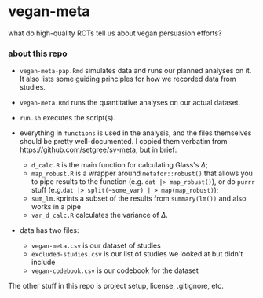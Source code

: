 # vegan-meta

what do high-quality RCTs tell us about vegan persuasion efforts?

### about this repo

* `vegan-meta-pap.Rmd` simulates data and runs our planned analyses on it. It also lists some guiding principles for how we recorded data from studies.

* `vegan-meta.Rmd` runs the quantitative analyses on our actual dataset.

* `run.sh` executes the script(s).

* everything in `functions` is used in the analysis, and the files themselves should be pretty well-documented. I copied them verbatim from https://github.com/setgree/sv-meta, but in brief:
  * `d_calc.R` is the main function for calculating Glass's $\Delta$;
  * `map_robust.R` is a wrapper around `metafor::robust()` that allows you to pipe results to the function (e.g. `dat |> map_robust()`), or do `purrr` stuff (e.g.`dat |> split(~some_var) | > map(map_robust)`);
  * `sum_lm.R`prints a subset of the results from `summary(lm())` and also works in a pipe
  * `var_d_calc.R` calculates the variance of $\Delta$.
  
* data has two files: 
  * `vegan-meta.csv`  is our dataset of studies
  * `excluded-studies.csv` is our list of studies we looked at but didn't include
  * `vegan-codebook.csv` is our codebook for the dataset
  
The other stuff in this repo is project setup, license, .gitignore, etc. 